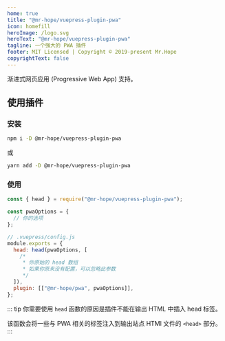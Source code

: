 ```yaml
---
home: true
title: "@mr-hope/vuepress-plugin-pwa"
icon: homefill
heroImage: /logo.svg
heroText: "@mr-hope/vuepress-plugin-pwa"
tagline: 一个强大的 PWA 插件
footer: MIT Licensed | Copyright © 2019-present Mr.Hope
copyrightText: false
---
```


渐进式网页应用 (Progressive Web App) 支持。

## 使用插件

### 安装

```bash
npm i -D @mr-hope/vuepress-plugin-pwa
```

或

```bash
yarn add -D @mr-hope/vuepress-plugin-pwa
```

### 使用

```js
const { head } = require("@mr-hope/vuepress-plugin-pwa");

const pwaOptions = {
  // 你的选项
};

// .vuepress/config.js
module.exports = {
  head: head(pwaOptions, [
    /*
     * 你原始的 head 数组
     * 如果你原来没有配置，可以忽略此参数
     */
  ]),
  plugin: [["@mr-hope/pwa", pwaOptions]],
};
```

::: tip
你需要使用 `head` 函数的原因是插件不能在输出 HTML 中插入 head 标签。

该函数会将一些与 PWA 相关的标签注入到输出站点 HTMl 文件的 `<head>` 部分。
:::
